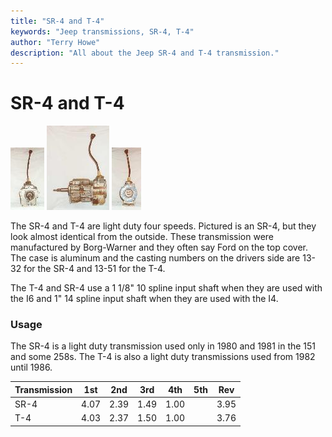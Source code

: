 ```yaml
---
title: "SR-4 and T-4"
keywords: "Jeep transmissions, SR-4, T-4"
author: "Terry Howe"
description: "All about the Jeep SR-4 and T-4 transmission."
---
```

# SR-4 and T-4

[![SR-4 front](../../img/transmission/factory/sr4f_.jpg)](../../img/transmission/factory/sr4f.jpg) [![SR-4 side](../../img/transmission/factory/sr4s_.jpg)](../../img/transmission/factory/sr4s.jpg) [![SR-4 back](../../img/transmission/factory/sr4b_.jpg)](../../img/transmission/factory/sr4b.jpg)

The SR-4 and T-4 are light duty four speeds. Pictured is an SR-4, but they look almost identical from the outside. These transmission were manufactured by Borg-Warner and they often say Ford on the top cover. The case is aluminum and the casting numbers on the drivers side are 13-32 for the SR-4 and 13-51 for the T-4.

The T-4 and SR-4 use a 1 1/8" 10 spline input shaft when they are used with the I6 and 1" 14 spline input shaft when they are used with the I4.

### Usage

The SR-4 is a light duty transmission used only in 1980 and 1981 in the 151 and some 258s. The T-4 is also a light duty transmissions used from 1982 until 1986.

| Transmission | 1st  | 2nd  | 3rd  | 4th  | 5th | Rev  |
|--------------|------|------|------|------|-----|------|
| SR-4         | 4.07 | 2.39 | 1.49 | 1.00 |     | 3.95 |
| T-4          | 4.03 | 2.37 | 1.50 | 1.00 |     | 3.76 |